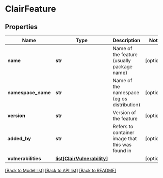 # ClairFeature

## Properties
Name | Type | Description | Notes
------------ | ------------- | ------------- | -------------
**name** | **str** | Name of the feature (usually package name) | [optional] 
**namespace_name** | **str** | Name of the namespace (eg os distribution) | [optional] 
**version** | **str** | Version of the feature | [optional] 
**added_by** | **str** | Refers to container image that this was found in | [optional] 
**vulnerabilities** | [**list[ClairVulnerability]**](ClairVulnerability.md) |  | [optional] 

[[Back to Model list]](../README.md#documentation-for-models) [[Back to API list]](../README.md#documentation-for-api-endpoints) [[Back to README]](../README.md)


